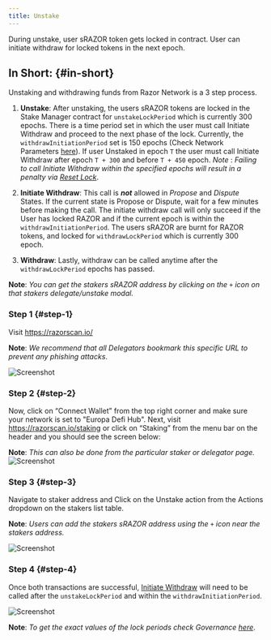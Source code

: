 ```yaml
---
title: Unstake
---
```


During unstake, user sRAZOR token gets locked in contract. User can initiate withdraw for locked tokens in the next epoch.

## In Short: {#in-short}

Unstaking and withdrawing funds from Razor Network is a 3 step process.

1.  **Unstake**:
    After unstaking, the users sRAZOR tokens are locked in the Stake Manager contract for `unstakeLockPeriod` which is currently 300 epochs. There is a time period set in which the user must call Initiate Withdraw and proceed to the next phase of the lock. Currently, the `withdrawInitiationPeriod` set is 150 epochs (Check Network Parameters [here](https://razorscan.io/governance/values)). If user Unstaked in epoch `T` the user must call Initiate Withdraw after epoch `T + 300` and before `T + 450` epoch.
    _Note_ : _Failing to call Initiate Withdraw within the specified epochs will result in a penalty via <ins>Reset Lock</ins>_.

2.  **Initiate Withdraw**:
    This call is _**not**_ allowed in _Propose_ and _Dispute_ States. If the current state is Propose or Dispute, wait for a few minutes before making the call. The initiate withdraw call will only succeed if the User has locked RAZOR and if the current epoch is within the `withdrawInitiationPeriod`. The users sRAZOR are burnt for RAZOR tokens, and locked for `withdrawLockPeriod` which is currently 300 epoch.
3.  **Withdraw**:
    Lastly, withdraw can be called anytime after the `withdrawLockPeriod` epochs has passed.

**Note**: _You can get the stakers sRAZOR address by clicking on the `+` icon on that stakers delegate/unstake modal._

### Step 1 {#step-1}

Visit <https://razorscan.io/>

**Note**: _We recommend that all Delegators bookmark this specific URL to prevent any phishing attacks_.

![Screenshot](/img/unstake/unstake_step1.png)

### Step 2 {#step-2}

Now, click on “Connect Wallet” from the top right corner and make sure your network is set to "Europa Defi Hub". Next, visit https://razorscan.io/staking or click on “Staking” from the menu bar on the header and you should see the screen below:

**Note**: _This can also be done from the particular staker or delegator page._
![Screenshot](/img/unstake/unstake_step2.png)

<!-- ### Step 3 {#step-3}

Navigate to your address by clicking on it on the top right corner of the screen. Click on the `Unstake` action from the Actions dropdown on the Delegated Table.
_Note: This can also be done on [https://razorscan.io/staking](https://razorscan.io/staking) or the particular stakers page._

![Screenshot](/img/9.png) -->

### Step 3 {#step-3}

Navigate to staker address and Click on the Unstake action from the Actions dropdown on the stakers list table.

**Note**: _Users can add the stakers sRAZOR address using the `+` icon near the stakers address._

![Screenshot](/img/unstake/unstake_step3.png)

### Step 4 {#step-4}

Once both transactions are successful, [Initiate Withdraw](/docs/initiate-withdraw) will need to be called after the `unstakeLockPeriod` and within the `withdrawInitiationPeriod`.

![Screenshot](/img/unstake/unstake_step4.png)

**Note**: _To get the exact values of the lock periods check Governance [here](https://razorscan.io/governance/values)_.
